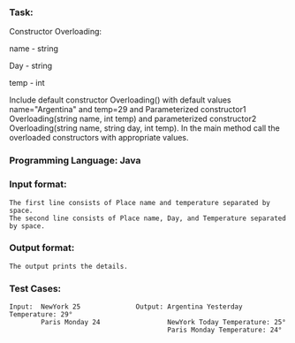 ### Task: 
Constructor Overloading:

name - string

Day - string

temp - int

Include default constructor Overloading() with default values name="Argentina" and temp=29 and Parameterized constructor1 Overloading(string name, int temp) and parameterized constructor2 Overloading(string name, string day, int temp). In the main method call the overloaded constructors with appropriate values.

### Programming Language: Java

### Input format:
    The first line consists of Place name and temperature separated by space.
    The second line consists of Place name, Day, and Temperature separated by space.

### Output format: 
    The output prints the details.

### Test Cases:
    Input:  NewYork 25              Output: Argentina Yesterday Temperature: 29°
            Paris Monday 24                 NewYork Today Temperature: 25°
                                            Paris Monday Temperature: 24°
